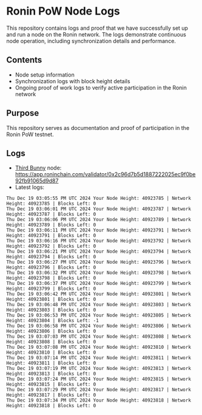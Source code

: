 # Ronin PoW Node Logs

This repository contains logs and proof that we have successfully set up and run a node on the Ronin network. The logs demonstrate continuous node operation, including synchronization details and performance.

## Contents

- Node setup information
- Synchronization logs with block height details
- Ongoing proof of work logs to verify active participation in the Ronin network

## Purpose

This repository serves as documentation and proof of participation in the Ronin PoW testnet.

## Logs

- [Third Bunny](https://thirdbunny.xyz/) node: https://app.roninchain.com/validator/0x2c96d7b5d1887222025ec9f0be92fb91065d9d87
- Latest logs:
```
Thu Dec 19 03:05:55 PM UTC 2024 Your Node Height: 40923785 | Network Height: 40923785 | Blocks Left: 0
Thu Dec 19 03:06:01 PM UTC 2024 Your Node Height: 40923787 | Network Height: 40923787 | Blocks Left: 0
Thu Dec 19 03:06:06 PM UTC 2024 Your Node Height: 40923789 | Network Height: 40923789 | Blocks Left: 0
Thu Dec 19 03:06:11 PM UTC 2024 Your Node Height: 40923791 | Network Height: 40923791 | Blocks Left: 0
Thu Dec 19 03:06:16 PM UTC 2024 Your Node Height: 40923792 | Network Height: 40923792 | Blocks Left: 0
Thu Dec 19 03:06:21 PM UTC 2024 Your Node Height: 40923794 | Network Height: 40923794 | Blocks Left: 0
Thu Dec 19 03:06:27 PM UTC 2024 Your Node Height: 40923796 | Network Height: 40923796 | Blocks Left: 0
Thu Dec 19 03:06:32 PM UTC 2024 Your Node Height: 40923798 | Network Height: 40923798 | Blocks Left: 0
Thu Dec 19 03:06:37 PM UTC 2024 Your Node Height: 40923799 | Network Height: 40923799 | Blocks Left: 0
Thu Dec 19 03:06:42 PM UTC 2024 Your Node Height: 40923801 | Network Height: 40923801 | Blocks Left: 0
Thu Dec 19 03:06:48 PM UTC 2024 Your Node Height: 40923803 | Network Height: 40923803 | Blocks Left: 0
Thu Dec 19 03:06:53 PM UTC 2024 Your Node Height: 40923805 | Network Height: 40923804 | Blocks Left: -1
Thu Dec 19 03:06:58 PM UTC 2024 Your Node Height: 40923806 | Network Height: 40923806 | Blocks Left: 0
Thu Dec 19 03:07:03 PM UTC 2024 Your Node Height: 40923808 | Network Height: 40923808 | Blocks Left: 0
Thu Dec 19 03:07:08 PM UTC 2024 Your Node Height: 40923810 | Network Height: 40923810 | Blocks Left: 0
Thu Dec 19 03:07:14 PM UTC 2024 Your Node Height: 40923811 | Network Height: 40923811 | Blocks Left: 0
Thu Dec 19 03:07:19 PM UTC 2024 Your Node Height: 40923813 | Network Height: 40923813 | Blocks Left: 0
Thu Dec 19 03:07:24 PM UTC 2024 Your Node Height: 40923815 | Network Height: 40923815 | Blocks Left: 0
Thu Dec 19 03:07:29 PM UTC 2024 Your Node Height: 40923817 | Network Height: 40923817 | Blocks Left: 0
Thu Dec 19 03:07:34 PM UTC 2024 Your Node Height: 40923818 | Network Height: 40923818 | Blocks Left: 0
```
